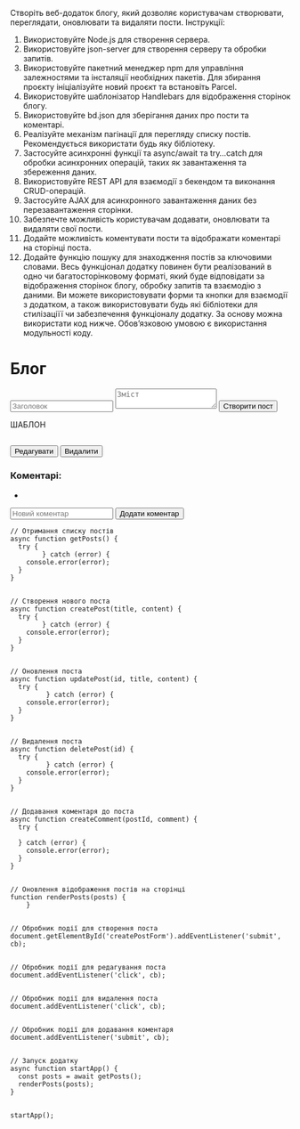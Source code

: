 Створіть веб-додаток блогу, який дозволяє користувачам створювати, переглядати, оновлювати та видаляти пости. 
Інструкції:
1. Використовуйте Node.js для створення сервера.
2. Використовуйте json-server для створення серверу та обробки запитів.
3. Використовуйте пакетний менеджер npm для управління залежностями та інсталяції необхідних пакетів. Для збирання проєкту ініціалізуйте новий проєкт та встановіть Parcel.
4. Використовуйте шаблонізатор Handlebars для відображення сторінок блогу.
5. Використовуйте bd.json для зберігання даних про пости та коментарі.
6. Реалізуйте механізм пагінації для перегляду списку постів. Рекомендується використати будь яку бібліотеку.
7. Застосуйте асинхронні функції та async/await та try…catch для обробки асинхронних операцій, таких як завантаження та збереження даних. 
8. Використовуйте REST API для взаємодії з бекендом та виконання CRUD-операцій.
9. Застосуйте AJAX для асинхронного завантаження даних без перезавантаження сторінки.
10. Забезпечте можливість користувачам додавати, оновлювати та видаляти свої пости.
11. Додайте можливість коментувати пости та відображати коментарі на сторінці поста.
12. Додайте функцію пошуку для знаходження постів за ключовими словами.
Весь функціонал додатку повинен бути реалізований в одно чи багатосторінковому форматі, який буде відповідати за відображення сторінок блогу, обробку запитів та взаємодію з даними. Ви можете використовувати форми та кнопки для взаємодії з додатком, а також використовувати будь які бібліотеки для стилізаціїї чи забезпечення функціоналу додатку.
За основу можна використати код нижче.
Обов’язковою умовою є використання модульності коду.




<!DOCTYPE html>
<html>
<head>
  <title>Блог</title>
 </head>
<body>
  <h1>Блог</h1>


  <form id="createPostForm">
    <input type="text" id="titleInput" placeholder="Заголовок" required>
    <textarea id="contentInput" placeholder="Зміст" required></textarea>
    <button type="submit">Створити пост</button>
  </form>


  <div id="postsContainer"></div>
 </body>
</html>




  ШАБЛОН
 <div class="post">
      <h2></h2>
      <p></p>
      <button class="editPostButton" data-id="">Редагувати</button>
      <button class="deletePostButton" data-id="">Видалити</button>
      <div class="commentsContainer" data-id="">
        <h3>Коментарі:</h3>
        <ul>
            <li></li>
        </ul>
        <form class="createCommentForm">
          <input type="text" class="commentInput" placeholder="Новий коментар" required>
          <button type="submit">Додати коментар</button>
        </form>
      </div>
    </div>
  


  
    // Отримання списку постів
    async function getPosts() {
      try {
            } catch (error) {
        console.error(error);
      }
    }


    // Створення нового поста
    async function createPost(title, content) {
      try {
            } catch (error) {
        console.error(error);
      }
    }


    // Оновлення поста
    async function updatePost(id, title, content) {
      try {
             } catch (error) {
        console.error(error);
      }
    }


    // Видалення поста
    async function deletePost(id) {
      try {
             } catch (error) {
        console.error(error);
      }
    }


    // Додавання коментаря до поста
    async function createComment(postId, comment) {
      try {
             
      } catch (error) {
        console.error(error);
      }
    }


    // Оновлення відображення постів на сторінці
    function renderPosts(posts) {
        }


    // Обробник події для створення поста
    document.getElementById('createPostForm').addEventListener('submit', cb);


    // Обробник події для редагування поста
    document.addEventListener('click', cb);


    // Обробник події для видалення поста
    document.addEventListener('click', cb);


    // Обробник події для додавання коментаря
    document.addEventListener('submit', cb);


    // Запуск додатку
    async function startApp() {
      const posts = await getPosts();
      renderPosts(posts);
    }


    startApp();
 






